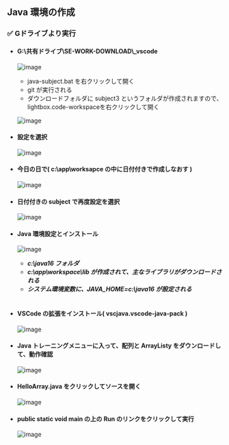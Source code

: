 ## Java 環境の作成

### ✅ Gドライブより実行
- #### G:\共有ドライブ\SE-WORK-DOWNLOAD\\_vscode

  ![image](https://github.com/winofsql/subject-230510/assets/1501327/203703e7-cd97-4662-b410-554433af4246)

  - java-subject.bat を右クリックして開く 
  - git が実行される
  - ダウンロードフォルダに subject3 というフォルダが作成されますので、lightbox.code-workspaceを右クリックして開く

  ![image](https://github.com/winofsql/subject-230510/assets/1501327/f00eaa0f-c133-4e93-9fbc-1c316fbb99db)
  
- #### 設定を選択
  
  ![image](https://github.com/winofsql/subject-230510/assets/1501327/d7eddf70-bfab-4bec-93a7-54e3d34803da)

- #### 今日の日で( c:\app\worksapce の中に日付付きで作成しなおす )

  ![image](https://github.com/winofsql/subject-230510/assets/1501327/1ed942b4-6f42-48e0-89fb-af6a1607ca74)

- #### 日付付きの subject で再度設定を選択

  ![image](https://github.com/winofsql/subject-230510/assets/1501327/25bb3079-f4ed-47a7-a007-3a8e2dc8b72a)

- #### Java 環境設定とインストール

  ![image](https://github.com/winofsql/subject-230510/assets/1501327/9cb16342-ccad-48bd-82e7-f8b88dffdcf0)
  
  - ***c:\java16 フォルダ***
  - ***c:\app\workspace\lib が作成されて、主なライブラリがダウンロードされる***
  - ***システム環境変数に、JAVA_HOME=c:\java16 が設定される***
<br><br>

- #### VSCode の拡張をインストール( vscjava.vscode-java-pack )

  ![image](https://github.com/winofsql/subject-230510/assets/1501327/12d53bce-3b18-4c5a-be8d-f93b1241b3ad)

- #### Java トレーニングメニューに入って、配列と ArrayListy をダウンロードして、動作確認

  ![image](https://github.com/winofsql/subject-230510/assets/1501327/3edfe2e3-3ddc-4250-99e4-300fb4740490)

- #### HelloArray.java をクリックしてソースを開く

  ![image](https://github.com/winofsql/subject-230510/assets/1501327/42a06abd-cb01-44d4-a8a8-6827ea116561)

- #### public static void main の上の Run のリンクをクリックして実行

  ![image](https://github.com/winofsql/subject-230510/assets/1501327/3f3c2b42-6033-4749-b427-76d688ece23e)

